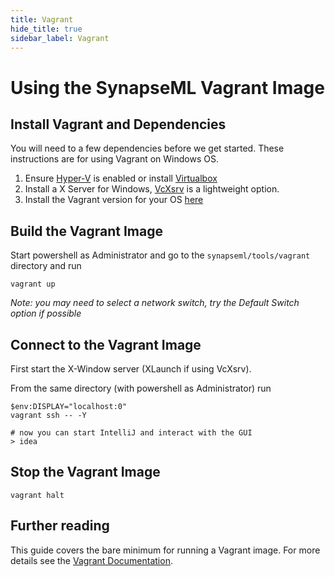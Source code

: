 ```yaml
---
title: Vagrant
hide_title: true
sidebar_label: Vagrant
---
```



# Using the SynapseML Vagrant Image

## Install Vagrant and Dependencies

You will need to a few dependencies before we get started. These instructions are for using Vagrant on Windows OS.

1.  Ensure [Hyper-V](https://docs.microsoft.com/en-us/virtualization/hyper-v-on-windows/) is enabled or install [Virtualbox](https://www.virtualbox.org/)
2.  Install a X Server for Windows, [VcXsrv](https://sourceforge.net/projects/vcxsrv/) is a lightweight option.
3.  Install the Vagrant version for your OS [here](https://www.vagrantup.com/downloads.html)

## Build the Vagrant Image

Start powershell as Administrator and go to the `synapseml/tools/vagrant` directory and run

    vagrant up

_Note: you may need to select a network switch, try the Default Switch option if possible_

## Connect to the Vagrant Image

First start the X-Window server (XLaunch if using VcXsrv).

From the same directory (with powershell as Administrator) run

    $env:DISPLAY="localhost:0"
    vagrant ssh -- -Y

    # now you can start IntelliJ and interact with the GUI
    > idea

## Stop the Vagrant Image

    vagrant halt

## Further reading

This guide covers the bare minimum for running a Vagrant image. For more details see the [Vagrant Documentation](https://www.vagrantup.com/intro/index.html).
